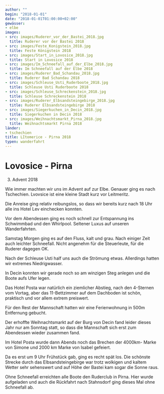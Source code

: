 ```yaml
---
author: ""
begin: "2018-01-01"
date: "2018-01-01T01:00:00+02:00"
gewässer: 
- elbe
images:
- src: images/Ruderer_vor_der_Bastei_2018.jpg
  title: Ruderer vor der Bastei 2018
- src: images/Feste_Konigstein_2018.jpg
  title: Feste Königstein 2018
- src: images/Start_in_Lovosice_2018.jpg
  title: Start in Lovosice 2018
- src: images/Im_Schneefall_auf_der_Elbe_2018.jpg
  title: Im Schneefall auf der Elbe 2018
- src: images/Ruderer_Bad_Schandau_2018.jpg
  title: Ruderer Bad Schandau 2018
- src: images/Schleuse_Usti_Ruderboote_2018.jpg
  title: Schleuse Usti Ruderboote 2018
- src: images/Schleuse_Schreckenstein_2018.jpg
  title: Schleuse Schreckenstein 2018
- src: images/Ruderer_Elbsandsteingebirge_2018.jpg
  title: Ruderer Elbsandsteingebirge 2018
- src: images/Siegerkuchen_in_Decin_2018.jpg
  title: Siegerkuchen in Decin 2018
- src: images/Weihnachtsmarkt_Pirna_2018.jpg
  title: Weihnachtsmarkt Pirna 2018
länder:
- tschechien
title: LItomerice - Pirna 2018
typen: wanderfahrt
---
```



# Lovosice - Pirna


3. Advent 2018

Wie immer machten wir uns im Advent auf zur Elbe. Genauer ging es nach Tschechien. Lvovsice ist eine kleine Stadt kurz vor Leitmeritz.

Die Anreise ging relativ reibungslos, so dass wir bereits kurz nach 18 Uhr alle ins Hotel Lev einchecken konnten.

Vor dem Abendessen ging es noch schnell zur Entspannung ins Schwimmbad und den Whirlpool. Seltener Luxus auf unseren Wanderfahrten.

Samstag Morgen ging es auf den Fluss, kalt und grau. Nach einiger Zeit auch leichter Schneefall. Nicht angenehm für die Steuerleute, für die Ruderer dagegen OK.

Nach der Schleuse Usti half uns auch die Strömung etwas. Allerdings hatten wir extremes Niedrigwasser.

In Decin konnten wir gerade noch so am winzigen Steg anlegen und die Boote aufs Ufer legen.

Das Hotel Posta war natürlich ein ziemlicher Abstieg, nach den 4-Sternen vom Vortag, aber das 11-Bettzimmer auf dem Dachboden ist schön, praktisch und vor allem extrem preiswert.

Für den Rest der Mannschaft hatten wir eine Ferienwohnung in 500m Entfernung gebucht.

Der erhoffte Weihnachtsmarkt auf der Burg von Decin fand leider dieses Jahr nur am Sonntag statt, so dass die Mannschaft sich erst zum Abendessen wieder zusammen fand.

Im Hotel Posta wurde dann Abends noch das Brechen der 4000km- Marke von Simone und 2000 km Marke von Isabel gefeiert.

Da es erst um 9 Uhr Frühstück gab, ging es recht spät los. Die schönste Strecke durch das Elbsandsteingebirge war trotz wolkigen und kaltem Wetter sehr sehenswert und auf Höhe der Bastei kam sogar die Sonne raus.

Ohne Schneefall erreichten alle Boote den Ruderclub in Pirna. Hier wurde aufgeladen und auch die Rückfahrt nach Stahnsdorf ging dieses Mal ohne Schneefall ab.
